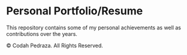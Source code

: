 # Personal Portfolio/Resume

This repository contains some of my personal achievements as well as contributions over the years.

© Codah Pedraza. All Rights Reserved.
